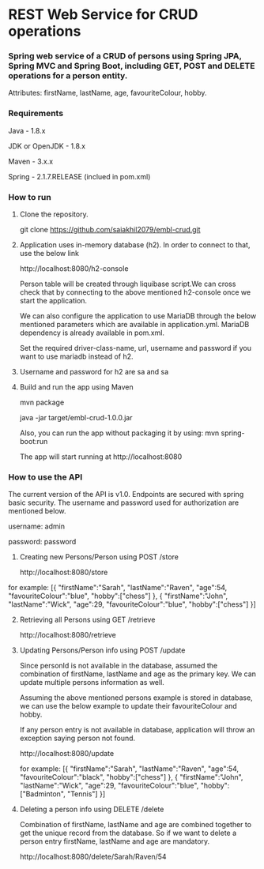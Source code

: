 # REST Web Service for CRUD operations

### Spring web service of a CRUD of persons using Spring JPA, Spring MVC and Spring Boot, including GET, POST and DELETE operations for a person entity.

Attributes: firstName, lastName, age, favouriteColour, hobby.

### Requirements

Java - 1.8.x

JDK or OpenJDK - 1.8.x

Maven - 3.x.x

Spring - 2.1.7.RELEASE (inclued in pom.xml)

### How to run
1) Clone the repository.

   git clone https://github.com/saiakhil2079/embl-crud.git

2) Application uses in-memory database (h2). In order to connect to that, use the below link 

   http://localhost:8080/h2-console

   Person table will be created through liquibase script.We can cross check that by connecting to the above mentioned h2-console once we start the application. 
   
   We can also configure the application to use MariaDB through the below mentioned parameters which are available in application.yml. MariaDB dependency is already available in pom.xml.
   
   Set the required driver-class-name, url, username and password if you want to use mariadb instead of h2.

3) Username and password for h2 are sa and sa

4) Build and run the app using Maven

   mvn package
   
   java -jar target/embl-crud-1.0.0.jar
   
   Also, you can run the app without packaging it by using: mvn spring-boot:run
   
   The app will start running at http://localhost:8080

### How to use the API
The current version of the API is v1.0. Endpoints are secured with spring basic security. The username and password used for authorization are mentioned below.

username: admin

password: password

1) Creating new Persons/Person using POST /store 

   http://localhost:8080/store

for example: [{
           "firstName":"Sarah",
           "lastName":"Raven",
           "age":54,
           "favouriteColour":"blue",
           "hobby":["chess"]
         },
		 {
           "firstName":"John",
           "lastName":"Wick",
           "age":29,
           "favouriteColour":"blue",
           "hobby":["chess"]
         }]

2) Retrieving all Persons using GET /retrieve

   http://localhost:8080/retrieve

3) Updating Persons/Person info using POST /update
 
   Since personId is not available in the database, assumed the combination of firstName, lastName and age as the primary key. We can update multiple persons information as well.
   
   Assuming the above mentioned persons example is stored in database, we can use the below example to update their favouriteColour and hobby.
   
   If any person entry is not available in database, application will throw an exception saying person not found.
   
   http://localhost:8080/update
   
   for example: [{
           "firstName":"Sarah",
           "lastName":"Raven",
           "age":54,
           "favouriteColour":"black",
           "hobby":["chess"]
         },
		 {
           "firstName":"John",
           "lastName":"Wick",
           "age":29,
           "favouriteColour":"blue",
           "hobby":["Badminton", "Tennis"]
         }]

4) Deleting a person info using DELETE /delete 

   Combination of firstName, lastName and age are combined together to get the unique record from the database.
   So if we want to delete a person entry firstName, lastName and age are mandatory. 
   
   http://localhost:8080/delete/Sarah/Raven/54